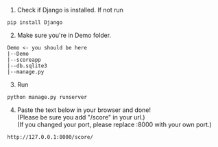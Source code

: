 1. Check if Django is installed. If not run
```
pip install Django
```

2. Make sure you're in Demo folder.
```
Demo <- you should be here
|--Demo
|--scoreapp
|--db.sqlite3
|--manage.py
```

3. Run
```
python manage.py runserver
```

4. Paste the text below in your browser and done!  
   (Please be sure you add "/score" in your url.)  
   (If you changed your port, please replace :8000 with your own port.)
```
http://127.0.0.1:8000/score/
```
